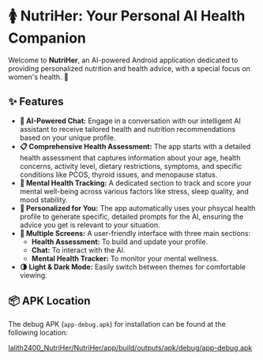 # 🚺 NutriHer: Your Personal AI Health Companion

Welcome to **NutriHer**, an AI-powered Android application dedicated to providing personalized nutrition and health advice, with a special focus on women's health. 🥗

## ✨ Features

*   **🤖 AI-Powered Chat:** Engage in a conversation with our intelligent AI assistant to receive tailored health and nutrition recommendations based on your unique profile.
*   **📋 Comprehensive Health Assessment:** The app starts with a detailed health assessment that captures information about your age, health concerns, activity level, dietary restrictions, symptoms, and specific conditions like PCOS, thyroid issues, and menopause status.
*   **🧠 Mental Health Tracking:** A dedicated section to track and score your mental well-being across various factors like stress, sleep quality, and mood stability.
*   **🎯 Personalized for You:** The app automatically uses your phsycal health profile to generate specific, detailed prompts for the AI, ensuring the advice you get is relevant to your situation.
*   **📱 Multiple Screens:** A user-friendly interface with three main sections:
    *   **Health Assessment:** To build and update your profile.
    *   **Chat:** To interact with the AI.
    *   **Mental Health Tracker:** To monitor your mental wellness.
*   **🌗 Light & Dark Mode:** Easily switch between themes for comfortable viewing.

## 📦 APK Location

The debug APK (`app-debug.apk`) for installation can be found at the following location:

<a href = "https://github.com/lalithPersonal/lalith2400_NutriHer/tree/main/NutriHer/app/build/outputs/apk/debug">lalith2400_NutriHer/NutriHer/app/build/outputs/apk/debug/app-debug.apk</a>
